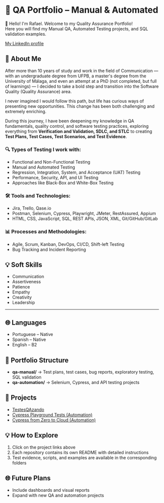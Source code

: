 # 🎯 QA Portfolio – Manual & Automated

👋 Hello! I'm Rafael. 
Welcome to my Quality Assurance Portfolio!  
Here you will find my Manual QA, Automated Testing projects, and SQL validation examples.

[My LinkedIn profile](https://www.linkedin.com/in/rafaelalexandrecoelho/)

## 👤 About Me

After more than 10 years of study and work in the field of Communication — with an undergraduate degree from UFPB, a master's degree from the University of Málaga, and even an attempt at a PhD (not completed, but full of learnings) — I decided to take a bold step and transition into the Software Quality (Quality Assurance) area.

I never imagined I would follow this path, but life has curious ways of presenting new opportunities. This change has been both challenging and extremely enriching.

During this journey, I have been deepening my knowledge in QA fundamentals, quality control, and software testing practices, exploring everything from **Verification and Validation, SDLC, and STLC** to creating **Test Plans, Test Cases, Test Scenarios, and Test Evidence**.

### 🔍 Types of Testing I work with:

- Functional and Non-Functional Testing  
- Manual and Automated Testing  
- Regression, Integration, System, and Acceptance (UAT) Testing  
- Performance, Security, API, and UI Testing  
- Approaches like Black-Box and White-Box Testing  

### 🛠 Tools and Technologies:

- Jira, Trello, Qase.io  
- Postman, Selenium, Cypress, Playwright, JMeter, RestAssured, Appium  
- HTML, CSS, JavaScript, SQL, REST APIs, JSON, XML, Git/GitHub/GitLab  

### 📊 Processes and Methodologies:

- Agile, Scrum, Kanban, DevOps, CI/CD, Shift-left Testing  
- Bug Tracking and Incident Reporting 

## 💡 Soft Skills
- Communication  
- Assertiveness  
- Patience  
- Empathy  
- Creativity  
- Leadership  

---

## 🌐 Languages
- Portuguese – Native  
- Spanish – Native  
- English – B2

## 📁 Portfolio Structure

- **qa-manual/** → Test plans, test cases, bug reports, exploratory testing, SQL validation  
- **qa-automation/** → Selenium, Cypress, and API testing projects  

## 🔗 Projects

- [TestesQAzando](https://github.com/racdas/TestesQAzando.git)
- [Cypress Playground Tests (Automation)](https://github.com/racdas/cypress-playground-tests.git)
- [Cypress from Zero to Cloud (Automation)](https://github.com/racdas/cypress-do-zero-a-nuvem.git)

## 💡 How to Explore

1. Click on the project links above  
2. Each repository contains its own README with detailed instructions  
3. Test evidence, scripts, and examples are available in the corresponding folders

## 🌐 Future Plans  
- Include dashboards and visual reports  
- Expand with new QA and automation projects
